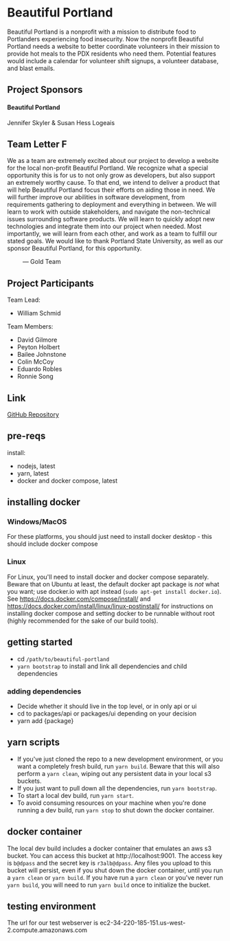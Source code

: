 # Beautiful Portland 
Beautiful Portland is a nonprofit with a mission to distribute food to Portlanders experiencing food insecurity. Now the nonprofit Beautiful Portland needs a website to better coordinate volunteers in their mission to provide hot meals to the PDX residents who need them. Potential features would include a calendar for volunteer shift signups, a volunteer database, and blast emails.
<!--project description get from gold team selection presentation-->

## Project Sponsors

#### Beautiful Portland
Jennifer Skyler & Susan Hess Logeais
<!--title description get from sponsor presentation-->

## Team Letter F
We as a team are extremely excited about our project to develop a website for the local non-profit Beautiful Portland. We recognize what a special opportunity this is for us to not only grow as developers, but also support an extremely worthy cause. To that end, we intend to deliver a product that will help Beautiful Portland focus their efforts on aiding those in need. We will further improve our abilities in software development, from requirements gathering to deployment and everything in between. We will learn to work with outside stakeholders, and navigate the non-technical issues surrounding software products. We will learn to quickly adopt new technologies and integrate them into our project when needed. Most importantly, we will learn from each other, and work as a team to fulfill our stated goals.
We would like to thank Portland State University, as well as our sponsor Beautiful Portland, for this opportunity.

&emsp; &emsp; &mdash; Gold Team

## Project Participants
Team Lead:
* William Schmid

Team Members:
* David Gilmore
* Peyton Holbert
* Bailee Johnstone
* Colin McCoy
* Eduardo Robles
* Ronnie Song

## Link
[GitHub Repository](https://github.com/gold-team-pdx/beautiful-portland)

## pre-reqs

install:

- nodejs, latest
- yarn, latest
- docker and docker compose, latest

## installing docker

### Windows/MacOS

For these platforms, you should just need to install docker desktop - this should include docker compose

### Linux

For Linux, you'll need to install docker and docker compose separately. Beware that on Ubuntu at least, the
default docker apt package is *not* what you want; use docker.io with apt instead (`sudo apt-get install docker.io`).
See https://docs.docker.com/compose/install/ and https://docs.docker.com/install/linux/linux-postinstall/ for
instructions on installing docker compose and setting docker to be runnable without root (highly recommended
for the sake of our build tools).

## getting started

- cd `/path/to/beautiful-portland`
- `yarn bootstrap` to install and link all dependencies and child dependencies

### adding dependencies

- Decide whether it should live in the top level, or in only api or ui
- cd to packages/api or packages/ui depending on your decision
- yarn add {package}

## yarn scripts

- If you've just cloned the repo to a new development environment, or you want 
  a completely fresh build, run `yarn build`. Beware that this will also perform
  a `yarn clean`, wiping out any persistent data in your local s3 buckets.
- If you just want to pull down all the dependencies, run `yarn bootstrap`. 
- To start a local dev build, run `yarn start`.
- To avoid consuming resources on your machine when you're done running a dev build,
  run `yarn stop` to shut down the docker container.

## docker container

The local dev build includes a docker container that emulates an aws s3 bucket. 
You can access this bucket at http://localhost:9001. The access key is `b@dpass`
and the secret key is `r3alb@dpass`. Any files you upload to this bucket will
persist, even if you shut down the docker container, until you run a `yarn clean`
or `yarn build`. If you have run a `yarn clean` or you've never run `yarn build`, 
you will need to run `yarn build` once to initialize the bucket.

## testing environment

The url for our test webserver is ec2-34-220-185-151.us-west-2.compute.amazonaws.com
